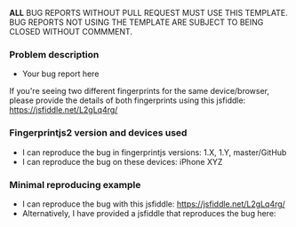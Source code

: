 **ALL** BUG REPORTS WITHOUT PULL REQUEST MUST USE THIS TEMPLATE. BUG REPORTS NOT USING THE TEMPLATE ARE SUBJECT TO BEING CLOSED WITHOUT COMMMENT.




### Problem description

- Your bug report here

If you're seeing two different fingerprints for the same device/browser, please provide the details of both fingerprints using this jsfiddle: https://jsfiddle.net/L2gLq4rg/

### Fingerprintjs2 version and devices used

- I can reproduce the bug in fingerprintjs versions: 1.X, 1.Y, master/GitHub
- I can reproduce the bug on these devices: iPhone XYZ

### Minimal reproducing example

- I can reproduce the bug with this jsfiddle: https://jsfiddle.net/L2gLq4rg/
- Alternatively, I have provided a jsfiddle that reproduces the bug here: <jsfiddle url>
